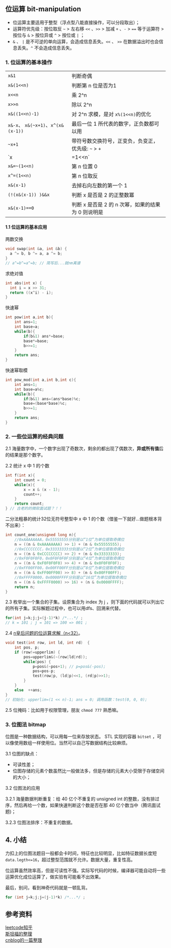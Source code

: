 ## 位运算 bit-manipulation

+ 位运算主要适用于整型（浮点型八能直接操作，可以分段取出）；
+ 运算符优先级：按位取反 `~` > 左右移 `<<` 、`>>` > 加减 `+` 、`-` > `==` 等于运算符 > 按位与 `&` > 按位异或 `^` > 按位或 `|` ；
+ `&` 、 `|` 是不可逆的单向运算，会造成信息丢失。`<<` 、 `>>` 在数据溢出时也会信息丢失。`^` 不会造成信息丢失。

### 1. 位运算的基本操作

|   |   |
|---|---|
|`x&1`|判断奇偶|
|`x&(1<<n)`|判断第 n 位是否为1|
|`x<<n`|乘 2^n |
|`x>>n`|除以 2^n|  
|`x&((1<<n)-1)`|对 2^n 求模，是对 `x%(1<<n)`的优化|
|`x&-x`、 `x&(~x+1)`、`x^(x&(x-1))`|最后一位 1 所代表的数字，正负数都可以用|
|`~x+1`|带符号数交换符号，正变负，负变正，优先级: `~` > `+`|
|`x|=1<<n`|第 n 位置 1|
|`x&=~(1<<n)`|第 n 位置 0|
|`x^=(1<<n)`|第 n 位取反|
|`x&(x-1)`|去掉右向左数的第一个 1|
|`(!(x&(x-1)) )&&x`|判断 x 是否是 2 的正整数冪|
|`x&(x-1)==0`|判断 x 是否是 2 的 n 次幂，如果的结果为 0 则说明是|

#### 1.1 位运算的基本应用

两数交换

```cpp
void swap(int &a, int &b) {
  a ^= b, b ^= a, a ^= b;  
}
// a^=b^=a^=b; // 简写后...就nm离谱
```

求绝对值

```cpp
int abs(int x) {
  int i = x >> 31;    
  return ((x^i) - i);    
}   
```
快速幂
```cpp
int pow(int a,int b){   
    int ans=1;   
    int base=a;   
    while(b){   
        if(b&1) ans*=base;   
        base*=base;   
        b>>=1;   
    }   
    return ans;   
}   
```
快速幂取模
```cpp
int pow_mod(int a,int b,int c){   
    int ans=1;   
    int base=a%c;   
    while(b){   
        if(b&1) ans=(ans*base)%c;   
        base=(base*base)%c;   
        b>>=1;   
    }   
    return ans;   
}   
```   
### 2. 一些位运算的经典问题

2.1 海量数字中，一个数字出现了奇数次，剩余的都出现了偶数次，**异或所有值**后的结果是那个数字。

2.2 统计 x 中 1 的个数
```cpp
int f(int x){   
    int count = 0;   
    while(x){    
        x = x & (x - 1);     
        count++;    
    }   
    return count;  
} // 古老的的微软面试题？！！
```  

二分法粗暴的统计32位无符号整型中 x 中 1 的个数（借鉴一下就好...做题根本背不出来）：
```cpp
int count_one(unsigned long n){     
    //0xAAAAAAAA，0x55555555分别是以“1位”为单位提取奇偶位   
    n = ((n & 0xAAAAAAAA) >> 1) + (n & 0x55555555);   
    //0xCCCCCCCC，0x33333333分别是以“2位”为单位提取奇偶位   
    n = ((n & 0xCCCCCCCC) >> 2) + (n & 0x33333333);   
    //0xF0F0F0F0，0x0F0F0F0F分别是以“4位”为单位提取奇偶位   
    n = ((n & 0xF0F0F0F0) >> 4) + (n & 0x0F0F0F0F);   
    //0xFF00FF00，0x00FF00FF分别是以“8位”为单位提取奇偶位   
    n = ((n & 0xFF00FF00) >> 8) + (n & 0x00FF00FF);   
    //0xFFFF0000，0x0000FFFF分别是以“16位”为单位提取奇偶位   
    n = ((n & 0xFFFF0000) >> 16) + (n & 0x0000FFFF);   
    return n;  
}
```

2.3 枚举出一个集合的子集。设原集合为 index 为 j ，则下面的代码就可以列出它的所有子集。实际解题过程中，也可以用dfs、回溯来代替。
```cpp
for(int j=k;j;j=(j-1)*k) /*...*/ ;    
// k = 101 ; j = 101 => 100 => 001 ;
```

2.4 [n皇后问题的位运算求解（n<32）](https://blog.csdn.net/kai_wei_zhang/article/details/8033194)。
```cpp
void test(int row, int ld, int rd)  {       
    int pos, p;        
    if (row!=upperlim) {            
        pos=upperlim&(~(row|ld|rd));     
        while(pos) {       
            p=pos&(~pos+1); // p=pos&(-pos);         
            pos=pos-p;   
            test(row|p, (ld|p)<<1, (rd|p)>>1);    
        }  
    }  
    else  ++ans;  
}  
// 初始化: upperlim=(1 << n)-1; ans = 0; 调用函数：test(0, 0, 0);   
```

2.5 位掩码：比如用于权限管理，朋友 `chmod 777` 熟悉嘛。

### 3. 位图法 bitmap

位图是一种数据结构，可以用每一位来存放状态。 STL 实现的容器 `bitset` ，可以像使用数组一样使用位。当然可以自己写数据结构比较麻烦。

3.1 位图的缺点：
+ 可读性差；
+ 位图存储的元素个数虽然比一般做法多，但是存储的元素大小受限于存储空间的大小；  

3.2 位图法的应用  

3.2.1 海量数据判断重复：给 40 亿个不重复的 unsigned int 的整数，没有排过序，然后再给一个数，如果快速判断这个数是否在那 40 亿个数当中（腾讯面试题)；

3.2.3 位图法排序：不重复的数据。

## 4. 小结

力扣上的位图法题目一般都会卡时间，特征也比较明显，比如特征数据长度短`data.legth<=16`，超过整型范围就不允许。数据大量，重复性高。


位运算虽然效率高，但是可读性不强。实际写代码的时候，编译器可能自动将一些运算优化成位运算了，做实验有可能看不出效果。

最后，别问，看到神奇代码就是一顿乱背。
```cpp
for (int j=k;j;j=(j-1)*k) /*...*/ ;
```

## 参考资料

[leetcode知乎](https://www.zhihu.com/question/38206659/answer/736472332)     
[斯坦福的整理](http://graphics.stanford.edu/~seander/bithacks.html#OperationCounting)  
[cnblog的一篇整理](https://www.cnblogs.com/thrillerz/p/4530108.html)  